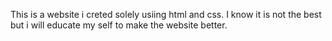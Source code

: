 This is a website i creted solely usiing html and css.
I know it is not the best but i will educate my self to make the website better.
